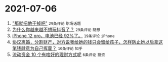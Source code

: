 # 2021-07-06

1. ["那就把他干掉吧"](https://www.v2ex.com/t/787776) `29条评论` `职场话题`
1. [为什么你越来越不想玩抖音了？](https://www.v2ex.com/t/787774) `29条评论` `随想`
1. [iPhone 12 pro，电池已经 92%了。](https://www.v2ex.com/t/787765) `19条评论` `iPhone`
1. [协议离婚，分割财产，对方说我给她的钱只会留给孩子，怎样防止她以后拿这笔钱肆意为自己挥霍？](https://www.v2ex.com/t/787784) `10条评论` `知乎`
1. [流动资金 10 个有啥好的理财方式呢](https://www.v2ex.com/t/787779) `6条评论` `投资`
